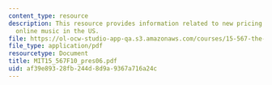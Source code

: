 ```yaml
---
content_type: resource
description: This resource provides information related to new pricing models for
  online music in the US.
file: https://ol-ocw-studio-app-qa.s3.amazonaws.com/courses/15-567-the-economics-of-information-strategy-structure-and-pricing-fall-2010/af39e89328fb244d8d9a9367a716a24c_MIT15_567F10_pres06.pdf
file_type: application/pdf
resourcetype: Document
title: MIT15_567F10_pres06.pdf
uid: af39e893-28fb-244d-8d9a-9367a716a24c
---
```

